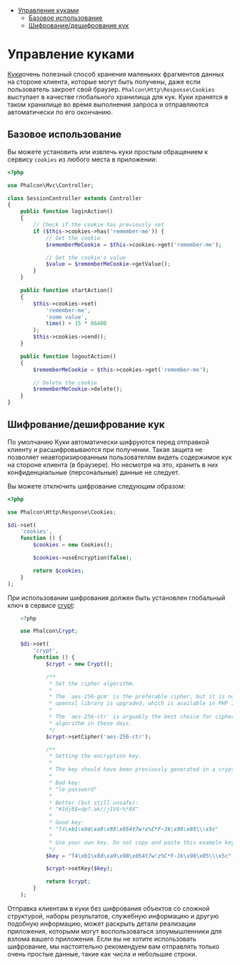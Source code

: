 <div class='article-menu'>
  <ul>
    <li>
      <a href="#overview">Управление куками</a>
       <ul>
        <li>
          <a href="#usage">Базовое использование</a>
        </li>
        <li>
          <a href="#encryption-decryption">Шифрование/дешифрование кук</a>
        </li>
      </ul>
    </li>
  </ul>
</div>

<a name='overview'></a>

# Управление куками

[Куки](http://en.wikipedia.org/wiki/HTTP_cookie)очень полезный способ хранения маленьких фрагментов данных на стороне клиента, которые могут быть получены, даже если пользователь закроет свой браузер. `Phalcon\Http\Response\Cookies` выступает в качестве глобального хранилища для кук. Куки хранятся в таком хранилище во время выполнения запроса и отправляются автоматически по его окончанию.

<a name='usage'></a>

## Базовое использование

Вы можете установить или извлечь куки простым обращением к сервису `cookies` из любого места в приложении:

```php
<?php

use Phalcon\Mvc\Controller;

class SessionController extends Controller
{
    public function loginAction()
    {
        // Check if the cookie has previously set
        if ($this->cookies->has('remember-me')) {
            // Get the cookie
            $rememberMeCookie = $this->cookies->get('remember-me');

            // Get the cookie's value
            $value = $rememberMeCookie->getValue();
        }
    }

    public function startAction()
    {
        $this->cookies->set(
            'remember-me',
            'some value',
            time() + 15 * 86400
        );
        $this->cookies->send();
    }

    public function logoutAction()
    {
        $rememberMeCookie = $this->cookies->get('remember-me');

        // Delete the cookie
        $rememberMeCookie->delete();
    }
}
```

<a name='encryption-decryption'></a>

## Шифрование/дешифрование кук

По умолчанию Куки автоматически шифруются перед отправкой клиенту и расшифровываются при получении. Такая защита не позволяет неавторизированным пользователям видеть содержимое кук на стороне клиента (в браузере). Но несмотря на это, хранить в них конфиденциальные (персональные) данные не следует.

Вы можете отключить шифрование следующим образом:

```php
<?php

use Phalcon\Http\Response\Cookies;

$di->set(
    'cookies',
    function () {
        $cookies = new Cookies();

        $cookies->useEncryption(false);

        return $cookies;
    }
);
```

При использовании шифрования должен быть установлен глобальный ключ в сервисе [crypt](/[[language]]/[[version]]/crypt):

```php
    <?php

    use Phalcon\Crypt;

    $di->set(
        'crypt',
        function () {
            $crypt = new Crypt();

            /**
             * Set the cipher algorithm.
             *
             * The `aes-256-gcm' is the preferable cipher, but it is not usable until the
             * openssl library is upgraded, which is available in PHP 7.1.
             *
             * The `aes-256-ctr' is arguably the best choice for cipher
             * algorithm in these days.
             */
            $crypt->setCipher('aes-256-ctr');

            /**
             * Setting the encryption key.
             *
             * The key should have been previously generated in a cryptographically safe way.
             *
             * Bad key:
             * "le password"
             *
             * Better (but still unsafe):
             * "#1dj8$=dp?.ak//j1V$~%*0X"
             *
             * Good key:
             * "T4\xb1\x8d\xa9\x98\x054t7w!z%C*F-Jk\x98\x05\\\x5c"
             *
             * Use your own key. Do not copy and paste this example key.
             */
            $key = "T4\xb1\x8d\xa9\x98\x054t7w!z%C*F-Jk\x98\x05\\\x5c";

            $crypt->setKey($key);

            return $crypt;
        }
    );
```

<div class="alert alert-danger">
    <p>
        Отправка клиентам в куки без шифрования объектов со сложной структурой, наборы результатов, служебную информацию и другую подобную информацию, может раскрыть детали реализации приложения, которыми могут воспользоваться злоумышленники для взлома вашего приложения. Если вы не хотите использовать шифрование, мы настоятельно рекомендуем вам отправлять только очень простые данные, такие как числа и небольшие строки.
    </p>
</div>
